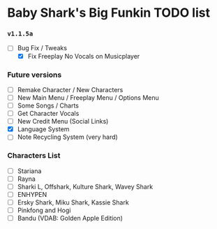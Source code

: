 # Baby Shark's Big Funkin TODO list

### `v1.1.5a`
- [ ] Bug Fix / Tweaks
    - [x] Fix Freeplay No Vocals on Musicplayer

### Future versions
- [ ] Remake Character / New Characters
- [ ] New Main Menu / Freeplay Menu / Options Menu
- [ ] Some Songs / Charts
- [ ] Get Character Vocals
- [ ] New Credit Menu (Social Links)
- [x] Language System
- [ ] Note Recycling System (very hard)

### Characters List
- [ ] Stariana
- [ ] Rayna
- [ ] Sharki L, Offshark, Kulture Shark, Wavey Shark
- [ ] ENHYPEN
- [ ] Ersky Shark, Miku Shark, Kassie Shark
- [ ] Pinkfong and Hogi
- [ ] Bandu (VDAB: Golden Apple Edition)
